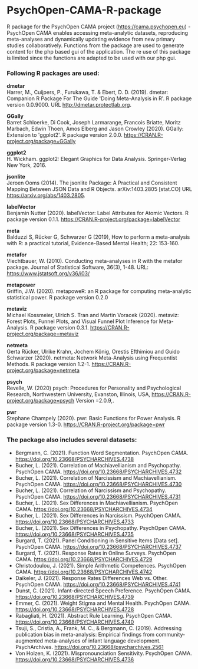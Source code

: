 # PsychOpen-CAMA-R-package

R package for the PsychOpen CAMA project (https://cama.psychopen.eu) - PsychOpen CAMA enables accessing meta-analytic datasets, reproducing meta-analyses and dynamically 
updating evidence from new primary studies collaboratively. Functions from the package are used to generate content for the php based gui of the application. 
The re use of this package is limited since the functions are adapted to be used with our php gui.


### Following R packages are used: 

**dmetar**<br>
Harrer, M., Cuijpers, P., Furukawa, T. & Ebert, D. D. (2019). dmetar: Companion R Package For The Guide 'Doing Meta-Analysis in R'. R package version 0.0.9000. URL http://dmetar.protectlab.org.

**GGally**<br>
Barret Schloerke, Di Cook, Joseph Larmarange, Francois Briatte, Moritz Marbach, Edwin Thoen, Amos Elberg and Jason Crowley (2020). GGally: Extension to 'ggplot2'. R package version 2.0.0. https://CRAN.R-project.org/package=GGally

**ggplot2**<br>
H. Wickham. ggplot2: Elegant Graphics for Data Analysis. Springer-Verlag New York, 2016.

**jsonlite**<br>
Jeroen Ooms (2014). The jsonlite Package: A Practical and Consistent Mapping Between JSON Data and R Objects. arXiv:1403.2805 [stat.CO] URL https://arxiv.org/abs/1403.2805.

**labelVector**<br>
Benjamin Nutter (2020). labelVector: Label Attributes for Atomic Vectors. R package version 0.1.1. https://CRAN.R-project.org/package=labelVector

**meta**<br>
Balduzzi S, Rücker G, Schwarzer G (2019), How to perform a meta-analysis with R: a practical tutorial, Evidence-Based Mental Health; 22: 153-160.

**metafor**<br>
Viechtbauer, W. (2010). Conducting meta-analyses in R with the metafor package. Journal of Statistical Software, 36(3), 1-48. URL: https://www.jstatsoft.org/v36/i03/

**metapower**<br>
Griffin, J.W. (2020). metapoweR: an R package for computing meta-analytic statistical power.  R package version 0.2.0

**metaviz**<br>
Michael Kossmeier, Ulrich S. Tran and Martin Voracek (2020). metaviz: Forest Plots, Funnel Plots, and Visual Funnel Plot Inference for Meta-Analysis. R package version 0.3.1. https://CRAN.R-project.org/package=metaviz

**netmeta**<br>
Gerta Rücker, Ulrike Krahn, Jochem König, Orestis Efthimiou and Guido Schwarzer (2020).  netmeta: Network Meta-Analysis using Frequentist Methods. R package version 1.2-1. https://CRAN.R-project.org/package=netmeta

**psych**<br>
Revelle, W. (2020) psych: Procedures for Personality and Psychological Research, Northwestern University, Evanston, Illinois, USA, https://CRAN.R-project.org/package=psych Version =2.0.9,.

**pwr**<br>
Stephane Champely (2020). pwr: Basic Functions for Power Analysis. R package version 1.3-0. https://CRAN.R-project.org/package=pwr

### The package also includes several datasets:

* Bergmann, C. (2021). Function Word Segmentation. PsychOpen CAMA. https://doi.org/10.23668/PSYCHARCHIVES.4738
* Bucher, L. (2021). Correlation of Machiavellianism and Psychopathy. PsychOpen CAMA. https://doi.org/10.23668/PSYCHARCHIVES.4732
* Bucher, L. (2021). Correlation of Narcissism and Machiavellianism. PsychOpen CAMA. https://doi.org/10.23668/PSYCHARCHIVES.4730
* Bucher, L. (2021). Correlation of Narcissism and Psychopathy. PsychOpen CAMA. https://doi.org/10.23668/PSYCHARCHIVES.4731
* Bucher, L. (2021). Sex Differences in Machiavellianism. PsychOpen CAMA. https://doi.org/10.23668/PSYCHARCHIVES.4734
* Bucher, L. (2021). Sex Differences in Narcissism. PsychOpen CAMA. https://doi.org/10.23668/PSYCHARCHIVES.4733
* Bucher, L. (2021). Sex Differences in Psychopathy. PsychOpen CAMA. https://doi.org/10.23668/PSYCHARCHIVES.4735
* Burgard, T. (2021). Panel Conditioning in Sensitive Items [Data set]. PsychOpen CAMA. https://doi.org/10.23668/PSYCHARCHIVES.4737
* Burgard, T. (2021). Response Rates in Online Surveys. PsychOpen CAMA. https://doi.org/10.23668/PSYCHARCHIVES.4729
* Christodoulou, J. (2021). Simple Arithmetic Competences. PsychOpen CAMA. https://doi.org/10.23668/PSYCHARCHIVES.4742
* Daikeler, J. (2021). Response Rates Differences Web vs. Other. PsychOpen CAMA. https://doi.org/10.23668/PSYCHARCHIVES.4741
* Dunst, C. (2021). Infant-directed Speech Preference. PsychOpen CAMA. https://doi.org/10.23668/PSYCHARCHIVES.4739
* Emmer, C. (2021). Weight Stigma and Mental Health. PsychOpen CAMA. https://doi.org/10.23668/PSYCHARCHIVES.4728
* Rabagliati, H. (2021). Abstract Rule Learning. PsychOpen CAMA. https://doi.org/10.23668/PSYCHARCHIVES.4740
* Tsuji, S., Cristia, A., Frank, M. C., & Bergmann, C. (2019). Addressing publication bias in meta-analysis: Empirical findings from community-augmented meta-analyses of infant language development. PsychArchives. https://doi.org/10.23668/psycharchives.2561
* Von Holzen, K. (2021). Mispronounciation Sensitivity. PsychOpen CAMA. https://doi.org/10.23668/PSYCHARCHIVES.4736
